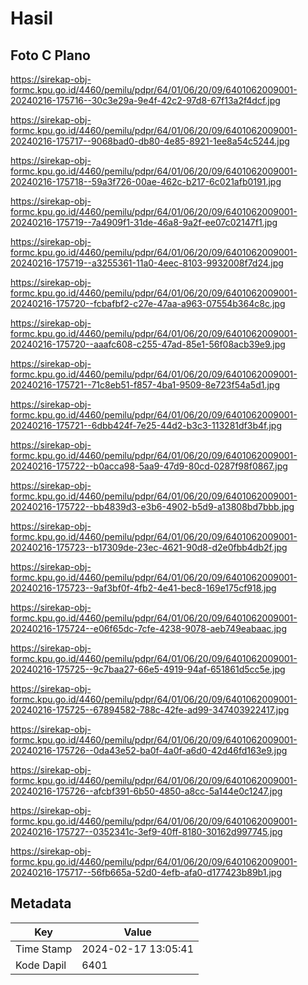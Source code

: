 # Hasil

## Foto C Plano

https://sirekap-obj-formc.kpu.go.id/4460/pemilu/pdpr/64/01/06/20/09/6401062009001-20240216-175716--30c3e29a-9e4f-42c2-97d8-67f13a2f4dcf.jpg

https://sirekap-obj-formc.kpu.go.id/4460/pemilu/pdpr/64/01/06/20/09/6401062009001-20240216-175717--9068bad0-db80-4e85-8921-1ee8a54c5244.jpg

https://sirekap-obj-formc.kpu.go.id/4460/pemilu/pdpr/64/01/06/20/09/6401062009001-20240216-175718--59a3f726-00ae-462c-b217-6c021afb0191.jpg

https://sirekap-obj-formc.kpu.go.id/4460/pemilu/pdpr/64/01/06/20/09/6401062009001-20240216-175719--7a4909f1-31de-46a8-9a2f-ee07c02147f1.jpg

https://sirekap-obj-formc.kpu.go.id/4460/pemilu/pdpr/64/01/06/20/09/6401062009001-20240216-175719--a3255361-11a0-4eec-8103-9932008f7d24.jpg

https://sirekap-obj-formc.kpu.go.id/4460/pemilu/pdpr/64/01/06/20/09/6401062009001-20240216-175720--fcbafbf2-c27e-47aa-a963-07554b364c8c.jpg

https://sirekap-obj-formc.kpu.go.id/4460/pemilu/pdpr/64/01/06/20/09/6401062009001-20240216-175720--aaafc608-c255-47ad-85e1-56f08acb39e9.jpg

https://sirekap-obj-formc.kpu.go.id/4460/pemilu/pdpr/64/01/06/20/09/6401062009001-20240216-175721--71c8eb51-f857-4ba1-9509-8e723f54a5d1.jpg

https://sirekap-obj-formc.kpu.go.id/4460/pemilu/pdpr/64/01/06/20/09/6401062009001-20240216-175721--6dbb424f-7e25-44d2-b3c3-113281df3b4f.jpg

https://sirekap-obj-formc.kpu.go.id/4460/pemilu/pdpr/64/01/06/20/09/6401062009001-20240216-175722--b0acca98-5aa9-47d9-80cd-0287f98f0867.jpg

https://sirekap-obj-formc.kpu.go.id/4460/pemilu/pdpr/64/01/06/20/09/6401062009001-20240216-175722--bb4839d3-e3b6-4902-b5d9-a13808bd7bbb.jpg

https://sirekap-obj-formc.kpu.go.id/4460/pemilu/pdpr/64/01/06/20/09/6401062009001-20240216-175723--b17309de-23ec-4621-90d8-d2e0fbb4db2f.jpg

https://sirekap-obj-formc.kpu.go.id/4460/pemilu/pdpr/64/01/06/20/09/6401062009001-20240216-175723--9af3bf0f-4fb2-4e41-bec8-169e175cf918.jpg

https://sirekap-obj-formc.kpu.go.id/4460/pemilu/pdpr/64/01/06/20/09/6401062009001-20240216-175724--e06f65dc-7cfe-4238-9078-aeb749eabaac.jpg

https://sirekap-obj-formc.kpu.go.id/4460/pemilu/pdpr/64/01/06/20/09/6401062009001-20240216-175725--9c7baa27-66e5-4919-94af-651861d5cc5e.jpg

https://sirekap-obj-formc.kpu.go.id/4460/pemilu/pdpr/64/01/06/20/09/6401062009001-20240216-175725--67894582-788c-42fe-ad99-347403922417.jpg

https://sirekap-obj-formc.kpu.go.id/4460/pemilu/pdpr/64/01/06/20/09/6401062009001-20240216-175726--0da43e52-ba0f-4a0f-a6d0-42d46fd163e9.jpg

https://sirekap-obj-formc.kpu.go.id/4460/pemilu/pdpr/64/01/06/20/09/6401062009001-20240216-175726--afcbf391-6b50-4850-a8cc-5a144e0c1247.jpg

https://sirekap-obj-formc.kpu.go.id/4460/pemilu/pdpr/64/01/06/20/09/6401062009001-20240216-175727--0352341c-3ef9-40ff-8180-30162d997745.jpg

https://sirekap-obj-formc.kpu.go.id/4460/pemilu/pdpr/64/01/06/20/09/6401062009001-20240216-175717--56fb665a-52d0-4efb-afa0-d177423b89b1.jpg


## Metadata

| Key        | Value               |
| ---------- | ------------------- |
| Time Stamp | 2024-02-17 13:05:41 |
| Kode Dapil | 6401                |



